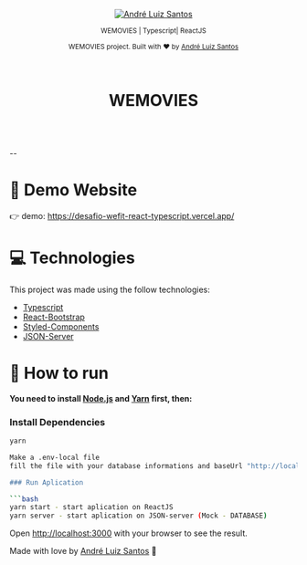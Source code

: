 <p align="center">
   <a href="https://www.linkedin.com/in/andr%C3%A9-luiz-844207102/">
      <img alt="André Luiz Santos" src="https://img.shields.io/badge/LinkedIn-0077B5?style=for-the-badge&logo=linkedin&logoColor=white" />
   </a>

</p>

<div align="center">

<sub> WEMOVIES | Typescript| ReactJS </sub>

</div>

<p align="center">
  <sub>WEMOVIES project. Built with ❤︎ by
    <a href="https://github.com/DehLuizSantos">André Luiz Santos</a>
  </sub>
</p>

<br />
<div align="center">
  <h1>WEMOVIES</h1>
</div>

<br />
<br />

--

# :eyes: Demo Website

👉 demo: https://desafio-wefit-react-typescript.vercel.app/

# :computer: Technologies

This project was made using the follow technologies:

- [Typescript](https://www.typescriptlang.org/)
- [React-Bootstrap](https://react-bootstrap.github.io/)
- [Styled-Components](https://styled-components.com/)
- [JSON-Server](https://www.npmjs.com/package/json-server)

# :construction_worker: How to run

**You need to install [Node.js](https://nodejs.org/en/download/) and [Yarn](https://yarnpkg.com/) first, then:**

### Install Dependencies

````bash
yarn

Make a .env-local file
fill the file with your database informations and baseUrl "http://localhost:3000" (local)"

### Run Aplication

```bash
yarn start - start aplication on ReactJS
yarn server - start aplication on JSON-server (Mock - DATABASE)

````

Open [http://localhost:3000](http://localhost:3000) with your browser to see the result.
<br>

Made with love by [André Luiz Santos](https://github.com/DehLuizSantos) 🚀
